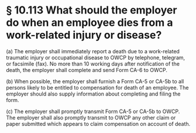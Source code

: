 # § 10.113   What should the employer do when an employee dies from a work-related injury or disease?

(a) The employer shall immediately report a death due to a work-related traumatic injury or occupational disease to OWCP by telephone, telegram, or facsimile (fax). No more than 10 working days after notification of the death, the employer shall complete and send Form CA-6 to OWCP.


(b) When possible, the employer shall furnish a Form CA-5 or CA-5b to all persons likely to be entitled to compensation for death of an employee. The employer should also supply information about completing and filing the form.


(c) The employer shall promptly transmit Form CA-5 or CA-5b to OWCP. The employer shall also promptly transmit to OWCP any other claim or paper submitted which appears to claim compensation on account of death.




